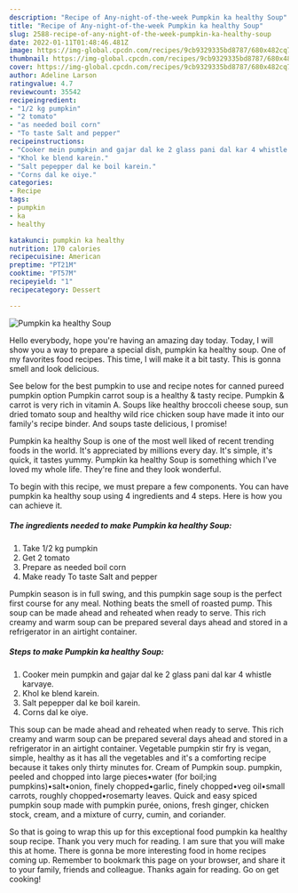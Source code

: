 ```yaml
---
description: "Recipe of Any-night-of-the-week Pumpkin ka healthy Soup"
title: "Recipe of Any-night-of-the-week Pumpkin ka healthy Soup"
slug: 2588-recipe-of-any-night-of-the-week-pumpkin-ka-healthy-soup
date: 2022-01-11T01:48:46.481Z
image: https://img-global.cpcdn.com/recipes/9cb9329335bd8787/680x482cq70/pumpkin-ka-healthy-soup-recipe-main-photo.jpg
thumbnail: https://img-global.cpcdn.com/recipes/9cb9329335bd8787/680x482cq70/pumpkin-ka-healthy-soup-recipe-main-photo.jpg
cover: https://img-global.cpcdn.com/recipes/9cb9329335bd8787/680x482cq70/pumpkin-ka-healthy-soup-recipe-main-photo.jpg
author: Adeline Larson
ratingvalue: 4.7
reviewcount: 35542
recipeingredient:
- "1/2 kg pumpkin"
- "2 tomato"
- "as needed boil corn"
- "To taste Salt and pepper"
recipeinstructions:
- "Cooker mein pumpkin and gajar dal ke 2 glass pani dal kar 4 whistle karvaye."
- "Khol ke blend karein."
- "Salt pepepper dal ke boil karein."
- "Corns dal ke oiye."
categories:
- Recipe
tags:
- pumpkin
- ka
- healthy

katakunci: pumpkin ka healthy 
nutrition: 170 calories
recipecuisine: American
preptime: "PT21M"
cooktime: "PT57M"
recipeyield: "1"
recipecategory: Dessert

---
```



![Pumpkin ka healthy Soup](https://img-global.cpcdn.com/recipes/9cb9329335bd8787/680x482cq70/pumpkin-ka-healthy-soup-recipe-main-photo.jpg)

Hello everybody, hope you're having an amazing day today. Today, I will show you a way to prepare a special dish, pumpkin ka healthy soup. One of my favorites food recipes. This time, I will make it a bit tasty. This is gonna smell and look delicious.

See below for the best pumpkin to use and recipe notes for canned pureed pumpkin option Pumpkin carrot soup is a healthy &amp; tasty recipe. Pumpkin &amp; carrot is very rich in vitamin A. Soups like healthy broccoli cheese soup, sun dried tomato soup and healthy wild rice chicken soup have made it into our family&#39;s recipe binder. And soups taste delicious, I promise!

Pumpkin ka healthy Soup is one of the most well liked of recent trending foods in the world. It's appreciated by millions every day. It's simple, it's quick, it tastes yummy. Pumpkin ka healthy Soup is something which I've loved my whole life. They're fine and they look wonderful.


To begin with this recipe, we must prepare a few components. You can have pumpkin ka healthy soup using 4 ingredients and 4 steps. Here is how you can achieve it.

<!--inarticleads1-->

##### The ingredients needed to make Pumpkin ka healthy Soup:

1. Take 1/2 kg pumpkin
1. Get 2 tomato
1. Prepare as needed boil corn
1. Make ready To taste Salt and pepper


Pumpkin season is in full swing, and this pumpkin sage soup is the perfect first course for any meal. Nothing beats the smell of roasted pump. This soup can be made ahead and reheated when ready to serve. This rich creamy and warm soup can be prepared several days ahead and stored in a refrigerator in an airtight container. 

<!--inarticleads2-->

##### Steps to make Pumpkin ka healthy Soup:

1. Cooker mein pumpkin and gajar dal ke 2 glass pani dal kar 4 whistle karvaye.
1. Khol ke blend karein.
1. Salt pepepper dal ke boil karein.
1. Corns dal ke oiye.


This soup can be made ahead and reheated when ready to serve. This rich creamy and warm soup can be prepared several days ahead and stored in a refrigerator in an airtight container. Vegetable pumpkin stir fry is vegan, simple, healthy as it has all the vegetables and it&#39;s a comforting recipe because it takes only thirty minutes for. Cream of Pumpkin soup. pumpkin, peeled and chopped into large pieces•water (for boil;ing pumpkins)•salt•onion, finely chopped•garlic, finely chopped•veg oil•small carrots, roughly chopped•rosemarty leaves. Quick and easy spiced pumpkin soup made with pumpkin purée, onions, fresh ginger, chicken stock, cream, and a mixture of curry, cumin, and coriander. 

So that is going to wrap this up for this exceptional food pumpkin ka healthy soup recipe. Thank you very much for reading. I am sure that you will make this at home. There is gonna be more interesting food in home recipes coming up. Remember to bookmark this page on your browser, and share it to your family, friends and colleague. Thanks again for reading. Go on get cooking!
